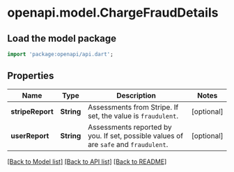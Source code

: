 # openapi.model.ChargeFraudDetails

## Load the model package
```dart
import 'package:openapi/api.dart';
```

## Properties
Name | Type | Description | Notes
------------ | ------------- | ------------- | -------------
**stripeReport** | **String** | Assessments from Stripe. If set, the value is `fraudulent`. | [optional] 
**userReport** | **String** | Assessments reported by you. If set, possible values of are `safe` and `fraudulent`. | [optional] 

[[Back to Model list]](../README.md#documentation-for-models) [[Back to API list]](../README.md#documentation-for-api-endpoints) [[Back to README]](../README.md)



